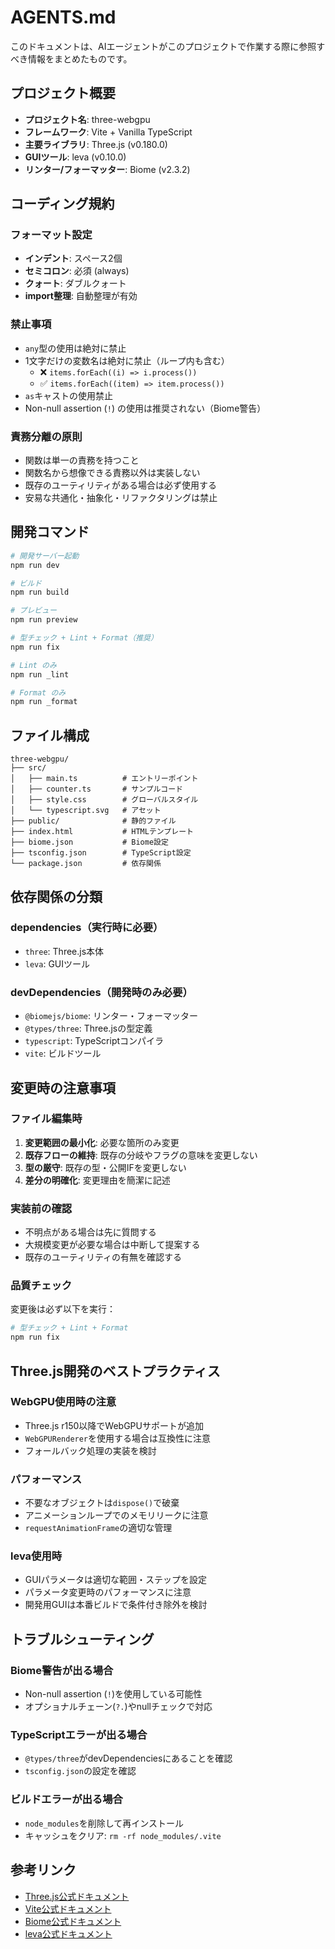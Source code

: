 # AGENTS.md

このドキュメントは、AIエージェントがこのプロジェクトで作業する際に参照すべき情報をまとめたものです。

## プロジェクト概要

- **プロジェクト名**: three-webgpu
- **フレームワーク**: Vite + Vanilla TypeScript
- **主要ライブラリ**: Three.js (v0.180.0)
- **GUIツール**: leva (v0.10.0)
- **リンター/フォーマッター**: Biome (v2.3.2)

## コーディング規約

### フォーマット設定

- **インデント**: スペース2個
- **セミコロン**: 必須 (always)
- **クォート**: ダブルクォート
- **import整理**: 自動整理が有効

### 禁止事項

- `any`型の使用は絶対に禁止
- 1文字だけの変数名は絶対に禁止（ループ内も含む）
  - ❌ `items.forEach((i) => i.process())`
  - ✅ `items.forEach((item) => item.process())`
- `as`キャストの使用禁止
- Non-null assertion (`!`) の使用は推奨されない（Biome警告）

### 責務分離の原則

- 関数は単一の責務を持つこと
- 関数名から想像できる責務以外は実装しない
- 既存のユーティリティがある場合は必ず使用する
- 安易な共通化・抽象化・リファクタリングは禁止

## 開発コマンド

```bash
# 開発サーバー起動
npm run dev

# ビルド
npm run build

# プレビュー
npm run preview

# 型チェック + Lint + Format（推奨）
npm run fix

# Lint のみ
npm run _lint

# Format のみ
npm run _format
```

## ファイル構成

```
three-webgpu/
├── src/
│   ├── main.ts          # エントリーポイント
│   ├── counter.ts       # サンプルコード
│   ├── style.css        # グローバルスタイル
│   └── typescript.svg   # アセット
├── public/              # 静的ファイル
├── index.html           # HTMLテンプレート
├── biome.json           # Biome設定
├── tsconfig.json        # TypeScript設定
└── package.json         # 依存関係
```

## 依存関係の分類

### dependencies（実行時に必要）
- `three`: Three.js本体
- `leva`: GUIツール

### devDependencies（開発時のみ必要）
- `@biomejs/biome`: リンター・フォーマッター
- `@types/three`: Three.jsの型定義
- `typescript`: TypeScriptコンパイラ
- `vite`: ビルドツール

## 変更時の注意事項

### ファイル編集時

1. **変更範囲の最小化**: 必要な箇所のみ変更
2. **既存フローの維持**: 既存の分岐やフラグの意味を変更しない
3. **型の厳守**: 既存の型・公開IFを変更しない
4. **差分の明確化**: 変更理由を簡潔に記述

### 実装前の確認

- 不明点がある場合は先に質問する
- 大規模変更が必要な場合は中断して提案する
- 既存のユーティリティの有無を確認する

### 品質チェック

変更後は必ず以下を実行：

```bash
# 型チェック + Lint + Format
npm run fix
```

## Three.js開発のベストプラクティス

### WebGPU使用時の注意

- Three.js r150以降でWebGPUサポートが追加
- `WebGPURenderer`を使用する場合は互換性に注意
- フォールバック処理の実装を検討

### パフォーマンス

- 不要なオブジェクトは`dispose()`で破棄
- アニメーションループでのメモリリークに注意
- `requestAnimationFrame`の適切な管理

### leva使用時

- GUIパラメータは適切な範囲・ステップを設定
- パラメータ変更時のパフォーマンスに注意
- 開発用GUIは本番ビルドで条件付き除外を検討

## トラブルシューティング

### Biome警告が出る場合

- Non-null assertion (`!`)を使用している可能性
- オプショナルチェーン(`?.`)やnullチェックで対応

### TypeScriptエラーが出る場合

- `@types/three`がdevDependenciesにあることを確認
- `tsconfig.json`の設定を確認

### ビルドエラーが出る場合

- `node_modules`を削除して再インストール
- キャッシュをクリア: `rm -rf node_modules/.vite`

## 参考リンク

- [Three.js公式ドキュメント](https://threejs.org/docs/)
- [Vite公式ドキュメント](https://vitejs.dev/)
- [Biome公式ドキュメント](https://biomejs.dev/)
- [leva公式ドキュメント](https://github.com/pmndrs/leva)

